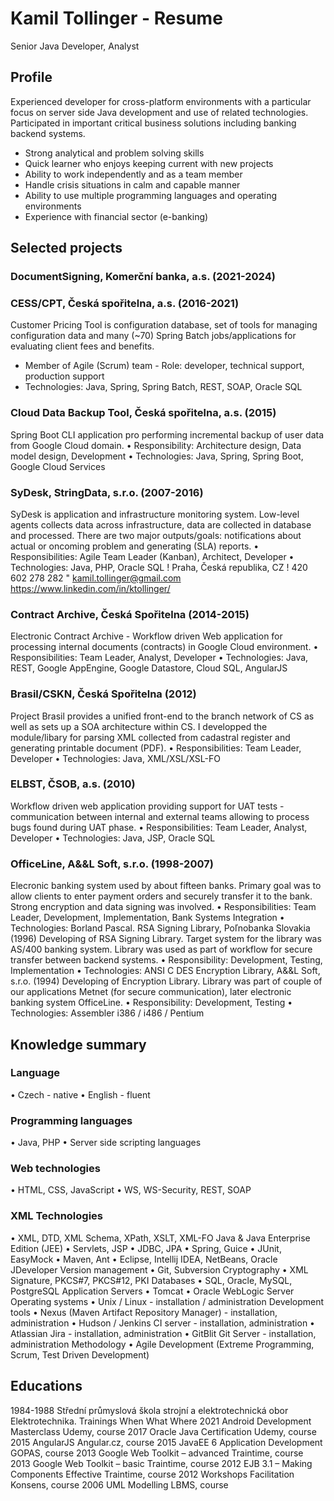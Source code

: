 ---
---

# Kamil Tollinger - Resume

Senior Java Developer, Analyst

## Profile

Experienced developer for cross-platform environments with a particular focus on
server side Java development and use of related technologies. Participated in
important critical business solutions including banking backend systems.

- Strong analytical and problem solving skills
- Quick learner who enjoys keeping current with new projects
- Ability to work independently and as a team member
- Handle crisis situations in calm and capable manner
- Ability to use multiple programming languages and operating environments
- Experience with financial sector (e-banking)

## Selected projects

### DocumentSigning, Komerční banka, a.s. (2021-2024)

### CESS/CPT, Česká spořitelna, a.s. (2016-2021)

Customer Pricing Tool is configuration database, set of tools for managing configuration
data and many (~70) Spring Batch jobs/applications for evaluating client fees and benefits.

- Member of Agile (Scrum) team - Role: developer, technical support, production support
- Technologies: Java, Spring, Spring Batch, REST, SOAP, Oracle SQL

### Cloud Data Backup Tool, Česká spořitelna, a.s. (2015)

Spring Boot CLI application pro performing incremental backup of user data from Google
Cloud domain.
• Responsibility: Architecture design, Data model design, Development
• Technologies: Java, Spring, Spring Boot, Google Cloud Services

### SyDesk, StringData, s.r.o. (2007-2016)

SyDesk is application and infrastructure monitoring system. Low-level agents collects data
across infrastructure, data are collected in database and processed. There are two major
outputs/goals: notifications about actual or oncoming problem and generating (SLA)
reports.
• Responsibilities: Agile Team Leader (Kanban), Architect, Developer
• Technologies: Java, PHP, Oracle SQL
! Praha, Česká republika, CZ
! 420 602 278 282
" kamil.tollinger@gmail.com
https://www.linkedin.com/in/ktollinger/

### Contract Archive, Česká Spořitelna (2014-2015)

Electronic Contract Archive - Workflow driven Web application for processing internal
documents (contracts) in Google Cloud environment.
• Responsibilities: Team Leader, Analyst, Developer
• Technologies: Java, REST, Google AppEngine, Google Datastore, Cloud SQL,
AngularJS

### Brasil/CSKN, Česká Spořitelna (2012)

Project Brasil provides a unified front-end to the branch network of CS as well as sets up a
SOA architecture within CS. I developped the module/libary for parsing XML collected from
cadastral register and generating printable document (PDF).
• Responsibilities: Team Leader, Developer
• Technologies: Java, XML/XSL/XSL-FO

### ELBST, ČSOB, a.s. (2010)

Workflow driven web application providing support for UAT tests - communication between
internal and external teams allowing to process bugs found during UAT phase.
• Responsibilities: Team Leader, Analyst, Developer
• Technologies: Java, JSP, Oracle SQL

### OfficeLine, A&&L Soft, s.r.o. (1998-2007)

Elecronic banking system used by about fifteen banks. Primary goal was to allow clients to
enter payment orders and securely transfer it to the bank. Strong encryption and data
signing was involved.
• Responsibilities: Team Leader, Development, Implementation, Bank Systems Integration
• Technologies: Borland Pascal.
RSA Signing Library, Poľnobanka Slovakia (1996)
Developing of RSA Signing Library. Target system for the library was AS/400 banking
system. Library was used as part of workflow for secure transfer between backend
systems.
• Responsibility: Development, Testing, Implementation
• Technologies: ANSI C
DES Encryption Library, A&&L Soft, s.r.o. (1994)
Developing of Encryption Library. Library was part of couple of our applications Metnet (for
secure communication), later electronic banking system OfficeLine.
• Responsibility: Development, Testing
• Technologies: Assembler i386 / i486 / Pentium

## Knowledge summary

### Language

• Czech - native
• English - fluent

### Programming languages

• Java, PHP
• Server side scripting languages

### Web technologies

• HTML, CSS, JavaScript
• WS, WS-Security, REST, SOAP

### XML Technologies
• XML, DTD, XML Schema, XPath, XSLT, XML-FO
Java & Java Enterprise Edition (JEE)
• Servlets, JSP
• JDBC, JPA
• Spring, Guice
• JUnit, EasyMock
• Maven, Ant
• Eclipse, Intellij IDEA, NetBeans, Oracle JDeveloper
Version management
• Git, Subversion
Cryptography
• XML Signature, PKCS#7, PKCS#12, PKI
Databases
• SQL, Oracle, MySQL, PostgreSQL
Application Servers
• Tomcat
• Oracle WebLogic Server
Operating systems
• Unix / Linux - installation / administration
Development tools
• Nexus (Maven Artifact Repository Manager) - installation, administration
• Hudson / Jenkins CI server - installation, administration
• Atlassian Jira - installation, administration
• GitBlit Git Server - installation, administration
Methodology
• Agile Development (Extreme Programming, Scrum, Test Driven Development)

## Educations

1984-1988 Střední průmyslová škola strojní a elektrotechnická obor Elektrotechnika.
Trainings
When What Where
2021 Android Development Masterclass Udemy, course
2017 Oracle Java Certification Udemy, course
2015 AngularJS Angular.cz, course
2015 JavaEE 6 Application Development GOPAS, course
2013 Google Web Toolkit – advanced Traintime, course
2013 Google Web Toolkit – basic Traintime, course
2012 EJB 3.1 – Making Components Effective Traintime, course
2012 Workshops Facilitation Konsens, course
2006 UML Modelling LBMS, course